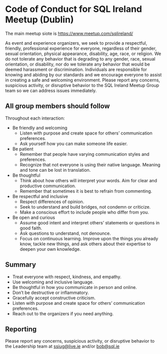 # Code of Conduct for SQL Ireland Meetup (Dublin)

The main meetup siote is 
https://www.meetup.com/sqlireland/

As event and experience organizers, we seek to provide a respectful, friendly, professional experience for everyone, regardless of their gender, sexual orientation, physical appearance, disability, age, race, or religion. We do not tolerate any behavior that is degrading to any gender, race, sexual orientation, or disability, nor do we tolerate any behavior that would be deemed harassment or discrimination. Individuals are responsible for knowing and abiding by our standards and we encourage everyone to assist in creating a safe and welcoming environment. Please report any concerns, suspicious activity, or disruptive behavior to the SQL Ireland Meetup Group team so we can address issues immediately.

## All group members should follow
Throughout each interaction:

- Be friendly and welcoming
  - Listen with purpose and create space for others’ communication preferences.
  - Ask yourself how you can make someone life easier.
- Be patient
  - Remember that people have varying communication styles and preferences.
  - Recognize that not everyone is using their native language. Meaning and tone can be lost in translation.
- Be thoughtful
  - Think about how others will interpret your words. Aim for clear and productive communication.
  - Remember that sometimes it is best to refrain from commenting.
- Be respectful and inclusive
  - Respect differences of opinion.
  - Seek to understand and build bridges, not condemn or criticize.
  - Make a conscious effort to include people who differ from you.
- Be open and curious
  - Assume good intent and interpret others’ statements or questions in good faith.
  - Ask questions to understand, not denounce.
  - Focus on continuous learning. Improve upon the things you already know, tackle new things, and ask others about their expertise to deepen your own knowledge.

## Summary
- Treat everyone with respect, kindness, and empathy.
- Use welcoming and inclusive language.
- Be thoughtful in how you communicate in person and online.
- Don’t be destructive or inflammatory.
- Gracefully accept constructive criticism.
- Listen with purpose and create space for others’ communication preferences.
- Reach out to the organizers if you need anything.


## Reporting
Please report any concerns, suspicious activity, or disruptive behavior to the Leadership team at ssiug@live.ie and/or bob@sql.ie
